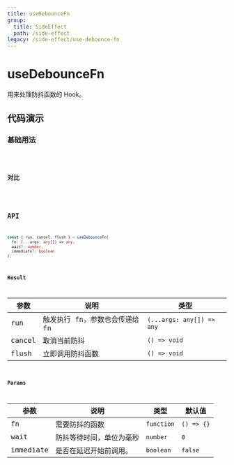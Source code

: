 ```yaml
---
title: useDebounceFn
group:
  title: SideEffect
  path: /side-effect
legacy: /side-effect/use-debounce-fn
---
```


# useDebounceFn

用来处理防抖函数的 Hook。

## 代码演示

### 基础用法

<code src="./demos/Demo1.tsx" />

### 对比

<code src="./demos/Demo2.tsx" />

## API

```typescript
const { run, cancel, flush } = useDebounceFn(
  fn: (...args: any[]) => any,
  wait?: number,
  immediate?: boolean
);
```

### Result

| 参数   | 说明                           | 类型                      |
| ------ | ------------------------------ | ------------------------- |
| run    | 触发执行 fn，参数也会传递给 fn | `(...args: any[]) => any` |
| cancel | 取消当前防抖                   | `() => void`              |
| flush  | 立即调用防抖函数               | `() => void`              |

### Params

| 参数      | 说明                     | 类型       | 默认值     |
| --------- | ------------------------ | ---------- | ---------- |
| fn        | 需要防抖的函数           | `function` | `() => {}` |
| wait      | 防抖等待时间，单位为毫秒 | `number`   | `0`        |
| immediate | 是否在延迟开始前调用。   | `boolean`  | `false`    |
